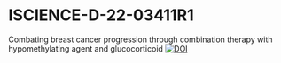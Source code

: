 # ISCIENCE-D-22-03411R1
Combating breast cancer progression through combination therapy with hypomethylating agent and glucocorticoid
[![DOI](https://zenodo.org/badge/620231798.svg)](https://zenodo.org/badge/latestdoi/620231798)
